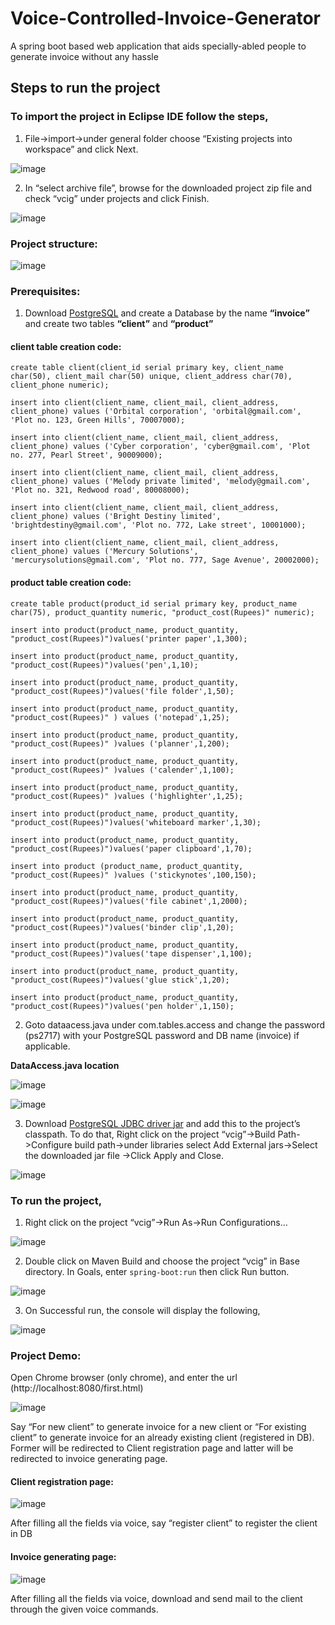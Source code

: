 # Voice-Controlled-Invoice-Generator
A spring boot based web application that aids specially-abled people to generate invoice without any hassle
## Steps to run the project

### To import the project in Eclipse IDE follow the steps,

1) File->import->under general folder choose “Existing projects into workspace” and click Next.

 ![image](https://user-images.githubusercontent.com/82094868/162765817-3802e739-ae74-44fe-a21f-19d02b79a19c.png)

2) In “select archive file”, browse for the downloaded project zip file and check “vcig” under projects and click Finish.

 ![image](https://user-images.githubusercontent.com/82094868/162767128-676c359c-24f9-41f7-9b47-94d43e6c9e3f.png)

### Project structure:

![image](https://user-images.githubusercontent.com/82094868/162767195-dfbd3ba9-a617-45b0-8479-5cc8e68b4823.png)

### Prerequisites:

1) Download [PostgreSQL](https://www.enterprisedb.com/downloads/postgres-postgresql-downloads) and create a Database by the name **“invoice”** and create two tables **“client”** and **“product”**

#### client table creation code:

` create table client(client_id serial primary key, client_name char(50), client_mail char(50) unique, client_address char(70), client_phone numeric); `

` insert into client(client_name, client_mail, client_address, client_phone) values ('Orbital corporation', 'orbital@gmail.com', 'Plot no. 123, Green Hills', 70007000); `

` insert into client(client_name, client_mail, client_address, client_phone) values ('Cyber corporation', 'cyber@gmail.com', 'Plot no. 277, Pearl Street', 90009000); `

` insert into client(client_name, client_mail, client_address, client_phone) values ('Melody private limited', 'melody@gmail.com', 'Plot no. 321, Redwood road', 80008000); `

` insert into client(client_name, client_mail, client_address, client_phone) values ('Bright Destiny limited', 'brightdestiny@gmail.com', 'Plot no. 772, Lake street', 10001000); `

` insert into client(client_name, client_mail, client_address, client_phone) values ('Mercury Solutions', 'mercurysolutions@gmail.com', 'Plot no. 777, Sage Avenue', 20002000); `

#### product table creation code:

` create table product(product_id serial primary key, product_name char(75), product_quantity numeric, "product_cost(Rupees)" numeric); `

` insert into product(product_name, product_quantity, "product_cost(Rupees)")values('printer paper',1,300); `

` insert into product(product_name, product_quantity, "product_cost(Rupees)")values('pen',1,10); `

` insert into product(product_name, product_quantity, "product_cost(Rupees)")values('file folder',1,50); `

` insert into product(product_name, product_quantity, "product_cost(Rupees)" ) values ('notepad',1,25); `

` insert into product(product_name, product_quantity, "product_cost(Rupees)" )values ('planner',1,200); `

` insert into product(product_name, product_quantity, "product_cost(Rupees)" )values ('calender',1,100); `

` insert into product(product_name, product_quantity, "product_cost(Rupees)" )values ('highlighter',1,25); `

` insert into product(product_name, product_quantity, "product_cost(Rupees)")values('whiteboard marker',1,30); `

` insert into product(product_name, product_quantity, "product_cost(Rupees)")values('paper clipboard',1,70); `

` insert into product (product_name, product_quantity, "product_cost(Rupees)" )values ('stickynotes',100,150); `

` insert into product(product_name, product_quantity, "product_cost(Rupees)")values('file cabinet',1,2000); `

` insert into product(product_name, product_quantity, "product_cost(Rupees)")values('binder clip',1,20); `

` insert into product(product_name, product_quantity, "product_cost(Rupees)")values('tape dispenser',1,100); `

` insert into product(product_name, product_quantity, "product_cost(Rupees)")values('glue stick',1,20); `

` insert into product(product_name, product_quantity, "product_cost(Rupees)")values('pen holder',1,150); `

2) Goto dataacess.java under com.tables.access and change the password (ps2717) with your PostgreSQL password and DB name (invoice) if applicable.
 
**DataAccess.java location**

![image](https://user-images.githubusercontent.com/82094868/162769091-de85f97b-fd4a-4ae5-8a49-1970d7b07a65.png)

![image](https://user-images.githubusercontent.com/82094868/162769274-20873038-46fc-4d4d-a2f6-653b2908289a.png)

3) Download [PostgreSQL JDBC driver jar](https://jdbc.postgresql.org/download/postgresql-42.2.11.jar) and add this to the project’s classpath. To do that,
Right click on the project “vcig”->Build Path->Configure build path->under libraries select Add External jars->Select the downloaded jar file ->Click Apply and Close.

 ![image](https://user-images.githubusercontent.com/82094868/162769311-7c459fb0-698b-49c9-88ca-9f98fa3acb84.png)

### To run the project,

1) Right click on the project “vcig”->Run As->Run Configurations…
 
![image](https://user-images.githubusercontent.com/82094868/162769372-8fd49612-8e25-4c89-bfff-3fc91f2cf663.png)

2) Double click on Maven Build and choose the project “vcig” in Base directory. In Goals, enter ` spring-boot:run ` then click Run button.

![image](https://user-images.githubusercontent.com/82094868/162769530-8fbacfe6-2daa-4f0d-8884-e0ce9fec2617.png)


3) On Successful run, the console will display the following,

![image](https://user-images.githubusercontent.com/82094868/162769560-6d051fb7-5625-47e2-b02b-023f3a46ce61.png)

### Project Demo:

 Open Chrome browser (only chrome), and enter the url (http://localhost:8080/first.html)
 
 ![image](https://user-images.githubusercontent.com/82094868/162769609-40e9c589-c9c0-4b1d-b91c-c61e40cb7935.png)

Say “For new client” to generate invoice for a new client or “For existing client” to generate invoice for an already existing client (registered in DB). Former will be redirected to Client registration page and latter will be redirected to invoice generating page.

#### Client registration page:

 ![image](https://user-images.githubusercontent.com/82094868/162769667-bdb284f4-3a82-48a3-b080-03cba6b78710.png)

After filling all the fields via voice, say “register client” to register the client in DB

#### Invoice generating page:

 ![image](https://user-images.githubusercontent.com/82094868/162769686-3c6e8379-f663-4d6a-b935-b47123e19b98.png)

After filling all the fields via voice, download and send mail to the client through the given voice commands.
